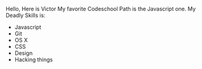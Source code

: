 Hello, Here is Victor
My favorite Codeschool Path is the Javascript one.
My Deadly Skills is:
* Javascript
* Git
* OS X
* CSS
* Design
* Hacking things
